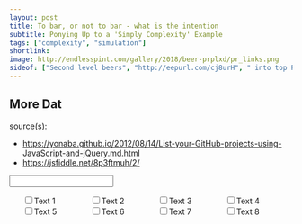 ```yaml
---
layout: post
title: To bar, or not to bar - what is the intention
subtitle: Ponying Up to a 'Simply Complexity' Example
tags: ["complexity", "simulation"]
shortlink: 
image: http://endlesspint.com/gallery/2018/beer-prplxd/pr_links.png
sideof: ["Second level beers", "http://eepurl.com/cj8urH", " into top PR style (grandparent sytles)."]
---
```


## More Dat

source(s): 
* https://yonaba.github.io/2012/08/14/List-your-GitHub-projects-using-JavaScript-and-jQuery.md.html
* https://jsfiddle.net/8p3ftmuh/2/


<style>
.checkbox-grid li {
  display: block;
  float: left;
  width: 25%;
}
</style>

<script src="http://ajax.microsoft.com/ajax/jquery/jquery-2.1.3.min.js" type="text/javascript"></script>
<script type="text/javascript">
    $('input:checkbox').change(function ()
    {

          var total = 0;
          $('input:checkbox:checked').each(function(){
           total += isNaN(parseInt($(this).val())) ? 0 : parseInt($(this).val());
          });   

          $("#total").val(total);

    });
</script>


<input id="total">

<ul class="checkbox-grid">
  <li><input type="checkbox" name="text1" value="100" /><label for="text1">Text 1</label></li>
  <li><input type="checkbox" name="text2" value="110" /><label for="text2">Text 2</label></li>
  <li><input type="checkbox" name="text3" value="235" /><label for="text3">Text 3</label></li>
  <li><input type="checkbox" name="text4" value="554" /><label for="text4">Text 4</label></li>
  <li><input type="checkbox" name="text5" value="785" /><label for="text5">Text 5</label></li>
  <li><input type="checkbox" name="text6" value="111" /><label for="text6">Text 6</label></li>
  <li><input type="checkbox" name="text7" value="962" /><label for="text7">Text 7</label></li>
  <li><input type="checkbox" name="text8" value="474" /><label for="text8">Text 8</label></li>
</ul>




